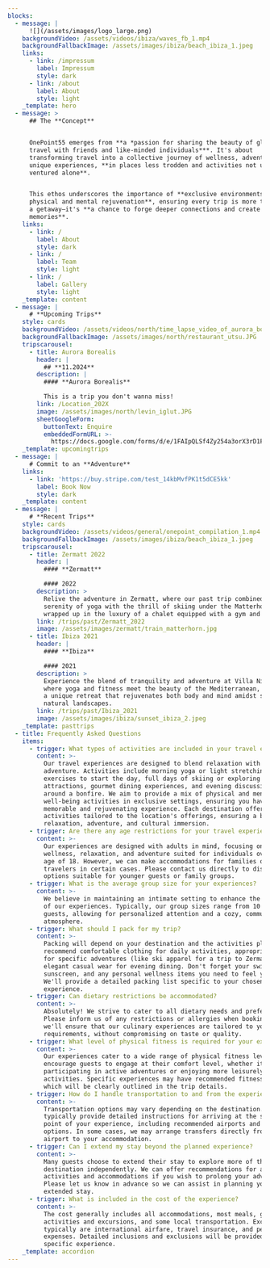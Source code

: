 ```yaml
---
blocks:
  - message: |
      ![](/assets/images/logo_large.png)
    backgroundVideo: /assets/videos/ibiza/waves_fb_1.mp4
    backgroundFallbackImage: /assets/images/ibiza/beach_ibiza_1.jpeg
    links:
      - link: /impressum
        label: Impressum
        style: dark
      - link: /about
        label: About
        style: light
    _template: hero
  - message: >
      ## The **Concept**


      OnePoint55 emerges from **a *passion for sharing the beauty of global
      travel with friends and like-minded individuals***. It's about
      transforming travel into a collective journey of wellness, adventure, and
      unique experiences, **in places less trodden and activities not usually
      ventured alone**.


      This ethos underscores the importance of **exclusive environments for
      physical and mental rejuvenation**, ensuring every trip is more than just
      a getaway—it's **a chance to forge deeper connections and create lasting
      memories**.
    links:
      - link: /
        label: About
        style: dark
      - link: /
        label: Team
        style: light
      - link: /
        label: Gallery
        style: light
    _template: content
  - message: |
      # **Upcoming Trips**
    style: cards
    backgroundVideo: /assets/videos/north/time_lapse_video_of_aurora_borealis.mp4
    backgroundFallbackImage: /assets/images/north/restaurant_utsu.JPG
    tripscarousel:
      - title: Aurora Borealis
        header: |
          ## **11.2024**
        description: |
          #### **Aurora Borealis**

          This is a trip you don't wanna miss!
        link: /Location_202X
        image: /assets/images/north/levin_iglut.JPG
        sheetGoogleForm:
          buttonText: Enquire
          embeddedFormURL: >-
            https://docs.google.com/forms/d/e/1FAIpQLSf4Zy254a3orX3rD1FN_Auz69neDjVlB-ieAgagtmeuc9W5YA/viewform?embedded=true
    _template: upcomingtrips
  - message: |
      # Commit to an **Adventure**
    links:
      - link: 'https://buy.stripe.com/test_14kbMvfPK1t5dCE5kk'
        label: Book Now
        style: dark
    _template: content
  - message: |
      # **Recent Trips**
    style: cards
    backgroundVideo: /assets/videos/general/onepoint_compilation_1.mp4
    backgroundFallbackImage: /assets/images/ibiza/beach_ibiza_1.jpeg
    tripscarousel:
      - title: Zermatt 2022
        header: |
          #### **Zermatt**

          #### 2022
        description: >
          Relive the adventure in Zermatt, where our past trip combined the
          serenity of yoga with the thrill of skiing under the Matterhorn, all
          wrapped up in the luxury of a chalet equipped with a gym and SPA.
        link: /trips/past/Zermatt_2022
        image: /assets/images/zermatt/train_matterhorn.jpg
      - title: Ibiza 2021
        header: |
          #### **Ibiza**

          #### 2021
        description: >
          Experience the blend of tranquility and adventure at Villa Nirvana,
          where yoga and fitness meet the beauty of the Mediterranean, offering
          a unique retreat that rejuvenates both body and mind amidst stunning
          natural landscapes.
        link: /trips/past/Ibiza_2021
        image: /assets/images/ibiza/sunset_ibiza_2.jpeg
    _template: pasttrips
  - title: Frequently Asked Questions
    items:
      - trigger: What types of activities are included in your travel experiences?
        content: >-
          Our travel experiences are designed to blend relaxation with
          adventure. Activities include morning yoga or light stretching
          exercises to start the day, full days of skiing or exploring local
          attractions, gourmet dining experiences, and evening discussions
          around a bonfire. We aim to provide a mix of physical and mental
          well-being activities in exclusive settings, ensuring you have a
          memorable and rejuvenating experience. Each destination offers unique
          activities tailored to the location's offerings, ensuring a balance of
          relaxation, adventure, and cultural immersion.
      - trigger: Are there any age restrictions for your travel experiences?
        content: >-
          Our experiences are designed with adults in mind, focusing on
          wellness, relaxation, and adventure suited for individuals over the
          age of 18. However, we can make accommodations for families or younger
          travelers in certain cases. Please contact us directly to discuss
          options suitable for younger guests or family groups.
      - trigger: What is the average group size for your experiences?
        content: >-
          We believe in maintaining an intimate setting to enhance the quality
          of our experiences. Typically, our group sizes range from 10 to 15
          guests, allowing for personalized attention and a cozy, communal
          atmosphere.
      - trigger: What should I pack for my trip?
        content: >-
          Packing will depend on your destination and the activities planned. We
          recommend comfortable clothing for daily activities, appropriate gear
          for specific adventures (like ski apparel for a trip to Zermatt), and
          elegant casual wear for evening dining. Don't forget your swimsuit,
          sunscreen, and any personal wellness items you need to feel your best.
          We'll provide a detailed packing list specific to your chosen
          experience.
      - trigger: Can dietary restrictions be accommodated?
        content: >-
          Absolutely! We strive to cater to all dietary needs and preferences.
          Please inform us of any restrictions or allergies when booking, and
          we'll ensure that our culinary experiences are tailored to your
          requirements, without compromising on taste or quality.
      - trigger: What level of physical fitness is required for your experiences?
        content: >-
          Our experiences cater to a wide range of physical fitness levels. We
          encourage guests to engage at their comfort level, whether it's
          participating in active adventures or enjoying more leisurely
          activities. Specific experiences may have recommended fitness levels,
          which will be clearly outlined in the trip details.
      - trigger: How do I handle transportation to and from the experience?
        content: >-
          Transportation options may vary depending on the destination. We
          typically provide detailed instructions for arriving at the starting
          point of your experience, including recommended airports and transfer
          options. In some cases, we may arrange transfers directly from the
          airport to your accommodation.
      - trigger: Can I extend my stay beyond the planned experience?
        content: >-
          Many guests choose to extend their stay to explore more of the
          destination independently. We can offer recommendations for additional
          activities and accommodations if you wish to prolong your adventure.
          Please let us know in advance so we can assist in planning your
          extended stay.
      - trigger: What is included in the cost of the experience?
        content: >-
          The cost generally includes all accommodations, most meals, guided
          activities and excursions, and some local transportation. Exclusions
          typically are international airfare, travel insurance, and personal
          expenses. Detailed inclusions and exclusions will be provided for each
          specific experience.
    _template: accordion
---
```


